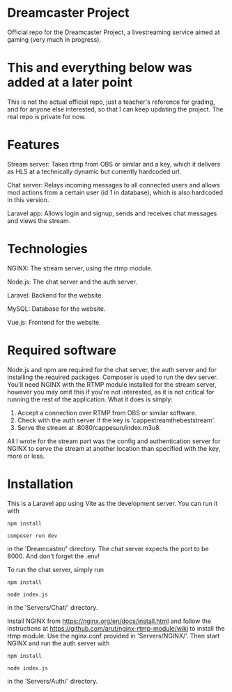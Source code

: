 # Dreamcaster Project
 Official repo for the Dreamcaster Project, a livestreaming service aimed at gaming (very much in progress).



# This and everything below was added at a later point

This is not the actual official repo, just a teacher's reference for grading, and for anyone else interested, so that I can keep updating the project. The real repo is private for now.

# Features

Stream server: Takes rtmp from OBS or similar and a key, which it delivers as HLS at a technically dynamic but currently hardcoded url.

Chat server: Relays incoming messages to all connected users and allows mod actions from a certain user (id 1 in database), which is also hardcoded in this version.

Laravel app: Allows login and signup, sends and receives chat messages and views the stream.

# Technologies

NGINX: The stream server, using the rtmp module.

Node.js: The chat server and the auth server.

Laravel: Backend for the website.

MySQL: Database for the website.

Vue.js: Frontend for the website.

# Required software

Node.js and npm are required for the chat server, the auth server and for installing the required packages. Composer is used to run the dev server. You'll need NGINX with the RTMP module installed for the stream server, however you may omit this if you're not interested, as it is not critical for running the rest of the application. What it does is simply:

1. Accept a connection over RTMP from OBS or similar software.
2. Check with the auth server if the key is 'cappestreamthebeststream'.
3. Serve the stream at :8080/cappesun/index.m3u8.

All I wrote for the stream part was the config and authentication server for NGINX to serve the stream at another location than specified with the key, more or less.

# Installation

This is a Laravel app using Vite as the development server. You can run it with

`npm install`

`composer run dev`

in the 'Dreamcaster/' directory. The chat server expects the port to be 8000. And don't forget the .env!

To run the chat server, simply run

`npm install`

`node index.js`

in the 'Servers/Chat/' directory.

Install NGINX from https://nginx.org/en/docs/install.html and follow the instructions at https://github.com/arut/nginx-rtmp-module/wiki to install the rtmp module. Use the nginx.conf provided in 'Servers/NGINX/'. Then start NGINX and run the auth server with

`npm install`

`node index.js`

in the 'Servers/Auth/' directory.
